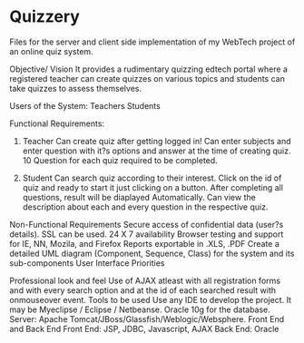 # Quizzery

Files for the server and client side implementation of my WebTech project of an online quiz system.

Objective/ Vision
It provides a rudimentary quizzing edtech portal where a registered teacher can create quizzes on various topics and students can take quizzes to assess themselves.

Users of the System:
Teachers
Students

Functional Requirements:

1. Teacher
Can create quiz after getting logged in!
Can enter subjects and enter question with it?s options and answer at the time of creating quiz.
10 Question for each quiz required to be completed.

2. Student
Can search quiz according to their interest.
Click on the id of quiz and ready to start it just clicking on a button.
After completing all questions, result will be diaplayed Automatically.
Can view the description about each and every question in the respective quiz.

 
Non-Functional Requirements
Secure access of confidential data (user?s details). SSL can be used.
24 X 7 availability
Browser testing and support for IE, NN, Mozila, and Firefox
Reports exportable in .XLS, .PDF
Create a detailed UML diagram (Component, Sequence, Class) for the system and its sub-components
User Interface Priorities

Professional look and feel
Use of AJAX atleast with all registration forms and with every search option and at the id of each searched result with onmouseover event.
Tools to be used
Use any IDE to develop the project. It may be Myeclipse / Eclipse / Netbeanse.
Oracle 10g for the database.
Server: Apache Tomcat/JBoss/Glassfish/Weblogic/Websphere.
Front End and Back End
Front End: JSP, JDBC, Javascript, AJAX
Back End: Oracle

